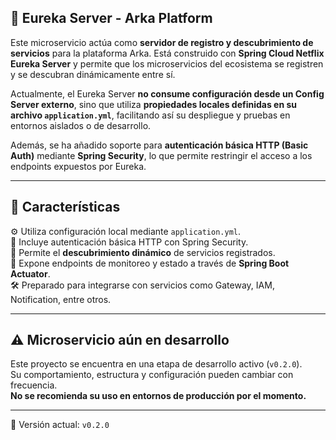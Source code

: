 ## 🧭 Eureka Server - Arka Platform

Este microservicio actúa como **servidor de registro y descubrimiento de servicios** para la plataforma Arka. Está construido con **Spring Cloud Netflix Eureka Server** y permite que los microservicios del ecosistema se registren y se descubran dinámicamente entre sí.

Actualmente, el Eureka Server **no consume configuración desde un Config Server externo**, sino que utiliza **propiedades locales definidas en su archivo `application.yml`**, facilitando así su despliegue y pruebas en entornos aislados o de desarrollo.

Además, se ha añadido soporte para **autenticación básica HTTP (Basic Auth)** mediante **Spring Security**, lo que permite restringir el acceso a los endpoints expuestos por Eureka.

---

## 🚀 Características

⚙️ Utiliza configuración local mediante `application.yml`.  
🔐 Incluye autenticación básica HTTP con Spring Security.  
🧭 Permite el **descubrimiento dinámico** de servicios registrados.  
📡 Expone endpoints de monitoreo y estado a través de **Spring Boot Actuator**.  
🛠️ Preparado para integrarse con servicios como Gateway, IAM, Notification, entre otros.

---

## ⚠️ Microservicio aún en desarrollo

Este proyecto se encuentra en una etapa de desarrollo activo (`v0.2.0`).  
Su comportamiento, estructura y configuración pueden cambiar con frecuencia.  
**No se recomienda su uso en entornos de producción por el momento.**

---

📌 Versión actual: `v0.2.0`
